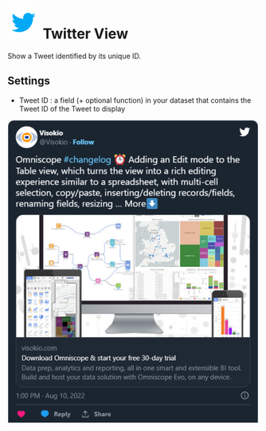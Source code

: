 # ![](icon.svg) Twitter View

Show a Tweet identified by its unique ID.

## Settings

 - Tweet ID : a field (+ optional function) in your dataset that contains the Tweet ID of the Tweet to display

![screenshot](thumbnail.png)
